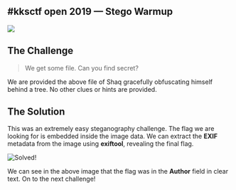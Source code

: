 
## #kksctf open 2019 — Stego Warmup

![](https://cdn-images-1.medium.com/max/2000/1*1mWChuZbCKOtnXFq5_A7kg.jpeg)

## The Challenge
>  We get some file. Can you find secret?

We are provided the above file of Shaq gracefully obfuscating himself behind a tree. No other clues or hints are provided.

## The Solution

This was an extremely easy steganography challenge. The flag we are looking for is embedded inside the image data. We can extract the **EXIF** metadata from the image using **exiftool**, revealing the final flag.

![Solved!](https://cdn-images-1.medium.com/max/2000/1*4QMDWgZMOs38BhXuPd1AbQ.png)

We can see in the above image that the flag was in the **Author** field in clear text. On to the next challenge!

